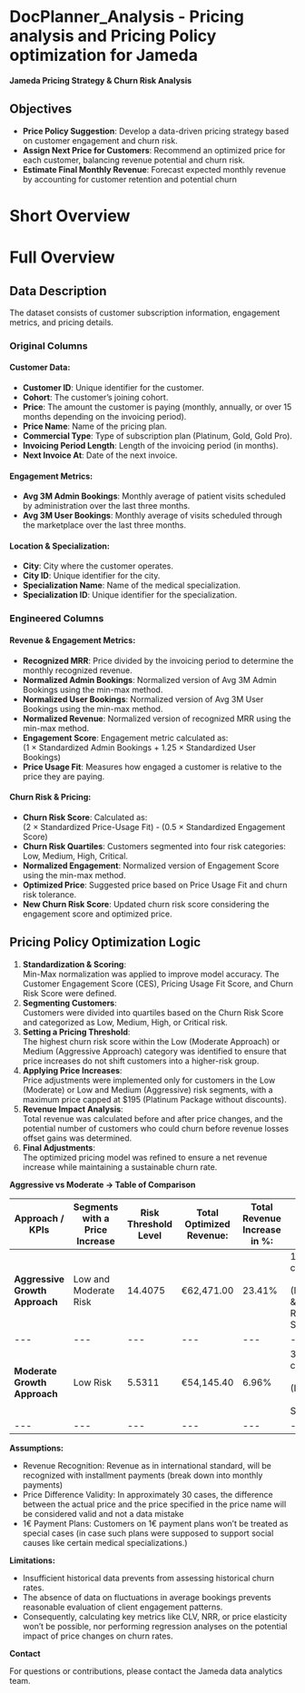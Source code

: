 # DocPlanner_Analysis - Pricing analysis and Pricing Policy optimization for Jameda

**Jameda Pricing Strategy & Churn Risk Analysis**

## **Objectives**

- **Price Policy Suggestion**: Develop a data-driven pricing strategy based on customer engagement and churn risk.
- **Assign Next Price for Customers**: Recommend an optimized price for each customer, balancing revenue potential and churn risk.
- **Estimate Final Monthly Revenue**: Forecast expected monthly revenue by accounting for customer retention and potential churn
  
# **Short Overview**

# **Full Overview**


## **Data Description**

The dataset consists of customer subscription information, engagement metrics, and pricing details.

### **Original Columns**

#### **Customer Data:**

- **Customer ID**: Unique identifier for the customer.
- **Cohort**: The customer’s joining cohort.
- **Price**: The amount the customer is paying (monthly, annually, or over 15 months depending on the invoicing period).
- **Price Name**: Name of the pricing plan.
- **Commercial Type**: Type of subscription plan (Platinum, Gold, Gold Pro).
- **Invoicing Period Length**: Length of the invoicing period (in months).
- **Next Invoice At**: Date of the next invoice.

#### **Engagement Metrics:**

- **Avg 3M Admin Bookings**: Monthly average of patient visits scheduled by administration over the last three months.
- **Avg 3M User Bookings**: Monthly average of visits scheduled through the marketplace over the last three months.

#### **Location & Specialization:**

- **City**: City where the customer operates.
- **City ID**: Unique identifier for the city.
- **Specialization Name**: Name of the medical specialization.
- **Specialization ID**: Unique identifier for the specialization.

### **Engineered Columns**

#### **Revenue & Engagement Metrics:**

- **Recognized MRR**: Price divided by the invoicing period to determine the monthly recognized revenue.
- **Normalized Admin Bookings**: Normalized version of Avg 3M Admin Bookings using the min-max method.
- **Normalized User Bookings**: Normalized version of Avg 3M User Bookings using the min-max method.
- **Normalized Revenue**: Normalized version of recognized MRR using the min-max method.
- **Engagement Score**: Engagement metric calculated as:  
    (1 × Standardized Admin Bookings + 1.25 × Standardized User Bookings)
- **Price Usage Fit**: Measures how engaged a customer is relative to the price they are paying.

#### **Churn Risk & Pricing:**

- **Churn Risk Score**: Calculated as:  
    (2 × Standardized Price-Usage Fit) - (0.5 × Standardized Engagement Score)
- **Churn Risk Quartiles**: Customers segmented into four risk categories: Low, Medium, High, Critical.
- **Normalized Engagement**: Normalized version of Engagement Score using the min-max method.
- **Optimized Price**: Suggested price based on Price Usage Fit and churn risk tolerance.
- **New Churn Risk Score**: Updated churn risk score considering the engagement score and optimized price.

## **Pricing Policy Optimization Logic**

1. **Standardization & Scoring**:  
    Min-Max normalization was applied to improve model accuracy. The Customer Engagement Score (CES), Pricing Usage Fit Score, and Churn Risk Score were defined.
2. **Segmenting Customers**:  
    Customers were divided into quartiles based on the Churn Risk Score and categorized as Low, Medium, High, or Critical risk.
3. **Setting a Pricing Threshold**:  
    The highest churn risk score within the Low (Moderate Approach) or Medium (Aggressive Approach) category was identified to ensure that price increases do not shift customers into a higher-risk group.
4. **Applying Price Increases**:  
    Price adjustments were implemented only for customers in the Low (Moderate) or Low and Medium (Aggressive) risk segments, with a maximum price capped at $195 (Platinum Package without discounts).
5. **Revenue Impact Analysis**:  
    Total revenue was calculated before and after price changes, and the potential number of customers who could churn before revenue losses offset gains was determined.
6. **Final Adjustments**:  
    The optimized pricing model was refined to ensure a net revenue increase while maintaining a sustainable churn rate.

**Aggressive vs Moderate -> Table of Comparison**

| **Approach / KPIs** | **Segments with a Price Increase** | **Risk Threshold Level** | **Total Optimized Revenue:** | **Total Revenue Increase in %:** | **Break-Even Churn Count** | **Break-Even Churn Rate** |
| --- | --- | --- | --- | --- | --- | --- |
| **Aggressive Growth Approach** | Low and Moderate Risk | 14.4075 | €62,471.00 | 23.41% | 108 customers<br><br>(Medium & Low Risk Segment) | 43.20%<br><br>(Medium & Low Risk Segment) |
| --- | --- | --- | --- | --- | --- | --- |
| **Moderate Growth Approach** | Low Risk | 5.5311 | €54,145.40 | 6.96% | 30 customers<br><br>(Low Risk<br><br>Segment) | 24.00%<br><br>(Low Risk): |
| --- | --- | --- | --- | --- | --- | --- |


**Assumptions:**

- Revenue Recognition: Revenue as in international standard, will be recognized with installment payments (break down into monthly payments)
- Price Difference Validity: In approximately 30 cases, the difference between the actual price and the price specified in the price name will be considered valid and not a data mistake
- 1€ Payment Plans: Customers on 1€ payment plans won’t be treated as special cases (in case such plans were supposed to support social causes like certain medical specializations.)

**Limitations:**

- Insufficient historical data prevents from assessing historical churn rates.
- The absence of data on fluctuations in average bookings prevents reasonable evaluation of client engagement patterns.
- Consequently, calculating key metrics like CLV, NRR, or price elasticity won’t be possible, nor performing regression analyses on the potential impact of price changes on churn rates.



**Contact**

For questions or contributions, please contact the Jameda data analytics team.


